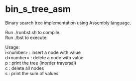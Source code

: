# bin_s_tree_asm
Binary search tree implementation using Assembly language. <br />

Run ./runbst.sh to compile. <br />
Run ./bst to execute. <br />

Usage: <br />
i\<number\> : insert a node with value <number> <br />
d\<number\> : delete a node with value <number> <br />
p         : print the tree (inorder traversal) <br />
c         : delete all nodes <br />
s         : print the sum of values <br />
